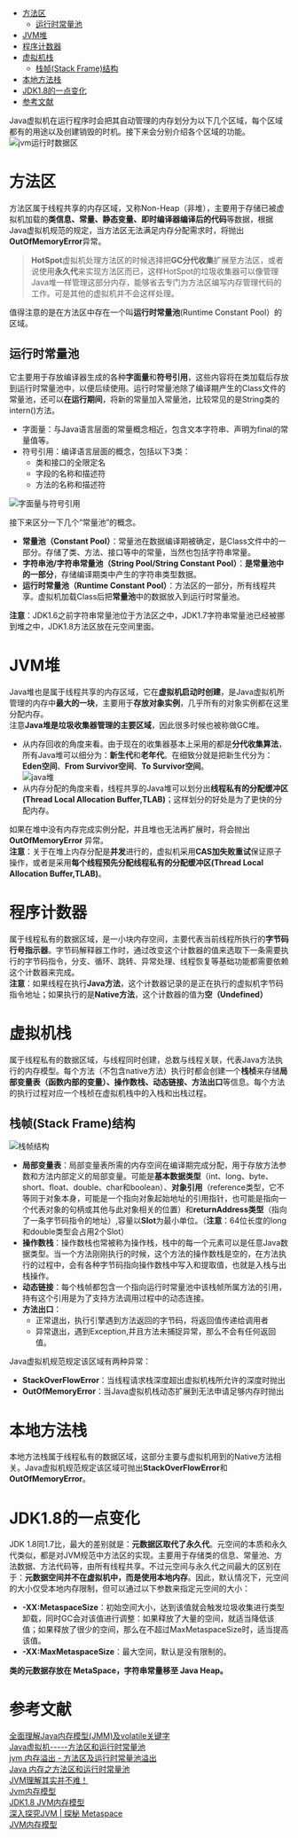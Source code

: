 * [方法区](#方法区)
    * [运行时常量池](#运行时常量池)
* [JVM堆](#jvm堆)
* [程序计数器](#程序计数器)
* [虚拟机栈](#虚拟机栈)
    * [栈帧(Stack Frame)结构](#栈帧stack-frame结构)
* [本地方法栈](#本地方法栈)
* [JDK1.8的一点变化](#jdk18的一点变化)
* [参考文献](#参考文献)

Java虚拟机在运行程序时会把其自动管理的内存划分为以下几个区域，每个区域都有的用途以及创建销毁的时机。接下来会分别介绍各个区域的功能。    
![jvm运行时数据区](https://raw.githubusercontent.com/Andr-Robot/iMarkdownPhotos/master/Res/java-memory.jpg)   
# 方法区
方法区属于线程共享的内存区域，又称Non-Heap（非堆），主要用于存储已被虚拟机加载的**类信息、常量、静态变量、即时编译器编译后的代码**等数据，根据Java虚拟机规范的规定，当方法区无法满足内存分配需求时，将抛出**OutOfMemoryError**异常。   
> **HotSpot**虚拟机处理方法区的时候选择把**GC分代收集**扩展至方法区，或者说使用**永久代**来实现方法区而已，这样HotSpot的垃圾收集器可以像管理Java堆一样管理这部分内存，能够省去专门为方法区编写内存管理代码的工作。可是其他的虚拟机并不会这样处理。

值得注意的是在方法区中存在一个叫**运行时常量池**(Runtime Constant Pool）的区域。
## 运行时常量池
它主要用于存放编译器生成的各种**字面量**和**符号引用**，这些内容将在类加载后存放到运行时常量池中，以便后续使用。运行时常量池除了编译期产生的Class文件的常量池，还可以**在运行期间**，将新的常量加入常量池，比较常见的是String类的intern()方法。
- 字面量：与Java语言层面的常量概念相近，包含文本字符串、声明为final的常量值等。
- 符号引用：编译语言层面的概念，包括以下3类：
    - 类和接口的全限定名
    - 字段的名称和描述符
    - 方法的名称和描述符

![字面量与符号引用](https://raw.githubusercontent.com/Andr-Robot/iMarkdownPhotos/master/Res/runtime_constant_pool.png)

接下来区分一下几个“常量池”的概念。
- **常量池（Constant Pool）**：常量池在数据编译期被确定，是Class文件中的一部分。存储了类、方法、接口等中的常量，当然也包括字符串常量。
- **字符串池/字符串常量池（String Pool/String Constant Pool）**：**是常量池中的一部分**，存储编译期类中产生的字符串类型数据。
- **运行时常量池（Runtime Constant Pool）**：方法区的一部分，所有线程共享。虚拟机加载Class后把**常量池**中的数据放入到运行时常量池。

**注意**：JDK1.6之前字符串常量池位于方法区之中，JDK1.7字符串常量池已经被挪到堆之中，JDK1.8方法区放在元空间里面。   

# JVM堆
Java堆也是属于线程共享的内存区域，它在**虚拟机启动时创建**，是Java虚拟机所管理的内存中**最大的一块**，主要用于**存放对象实例**，几乎所有的对象实例都在这里分配内存。   
注意**Java堆是垃圾收集器管理的主要区域**，因此很多时候也被称做GC堆。
- 从内存回收的角度来看。由于现在的收集器基本上采用的都是**分代收集算法**，所有Java堆可以细分为：**新生代**和**老年代**。在细致分就是把新生代分为：**Eden空间**、**From Survivor空间**、**To Survivor空间**。   
![java堆](https://raw.githubusercontent.com/Andr-Robot/iMarkdownPhotos/master/Res/javaheap.png)
- 从内存分配的角度来看，线程共享的Java堆可以划分出**线程私有的分配缓冲区(Thread Local Allocation Buffer,TLAB)**；这样划分的好处是为了更快的分配内存。

如果在堆中没有内存完成实例分配，并且堆也无法再扩展时，将会抛出**OutOfMemoryError** 异常。   
**注意**：关于在堆上内存分配是**并发**进行的，虚拟机采用**CAS加失败重试**保证原子操作，或者是采用**每个线程预先分配线程私有的分配缓冲区(Thread Local Allocation Buffer,TLAB)**。

# 程序计数器
属于线程私有的数据区域，是一小块内存空间，主要代表当前线程所执行的**字节码行号指示器**。字节码解释器工作时，通过改变这个计数器的值来选取下一条需要执行的字节码指令，分支、循环、跳转、异常处理、线程恢复等基础功能都需要依赖这个计数器来完成。   
**注意**：如果线程在执行**Java方法**，这个计数器记录的是正在执行的虚拟机字节码指令地址；如果执行的是**Native方法**，这个计数器的值为**空（Undefined）**

# 虚拟机栈
属于线程私有的数据区域，与线程同时创建，总数与线程关联，代表Java方法执行的内存模型。每个方法（不包含native方法）执行时都会创建一个**栈桢**来存储**局部变量表（函数内部的变量）、操作数栈、动态链接、方法出口**等信息。每个方法的执行过程对应一个栈桢在虚拟机栈中的入栈和出栈过程。   

## 栈帧(Stack Frame)结构
![栈帧结构](https://raw.githubusercontent.com/Andr-Robot/iMarkdownPhotos/master/Res/jvmstack.jpg)   
- **局部变量表**：局部变量表所需的内存空间在编译期完成分配，用于存放方法参数和方法内部定义的局部变量。可能是**基本数据类型**（int、long、byte、short、float、double、char和boolean）、**对象引用**（reference类型，它不等同于对象本身，可能是一个指向对象起始地址的引用指针，也可能是指向一个代表对象的句柄或其他与此对象相关的位置）和**returnAddress类型**（指向了一条字节码指令的地址）,容量以**Slot**为最小单位。（**注意**：64位长度的long和double类型会占用2个Slot）
- **操作数栈**：操作数栈也常被称为操作栈，栈中的每一个元素可以是任意Java数据类型。当一个方法刚刚执行的时候，这个方法的操作数栈是空的，在方法执行的过程中，会有各种字节码指向操作数栈中写入和提取值，也就是入栈与出栈操作。
- **动态链接**：每个栈帧都包含一个指向运行时常量池中该栈帧所属方法的引用，持有这个引用是为了支持方法调用过程中的动态连接。
- **方法出口**：
    - 正常退出，执行引擎遇到方法返回的字节码，将返回值传递给调用者
    - 异常退出，遇到Exception,并且方法未捕捉异常，那么不会有任何返回值。

Java虚拟机规范规定该区域有两种异常：
- **StackOverFlowError**：当线程请求栈深度超出虚拟机栈所允许的深度时抛出
- **OutOfMemoryError**：当Java虚拟机栈动态扩展到无法申请足够内存时抛出

# 本地方法栈
本地方法栈属于线程私有的数据区域，这部分主要与虚拟机用到的Native方法相关。Java虚拟机规范规定该区域可抛出**StackOverFlowError**和**OutOfMemoryError**。

# JDK1.8的一点变化
JDK 1.8同1.7比，最大的差别就是：**元数据区取代了永久代**。元空间的本质和永久代类似，都是对JVM规范中方法区的实现。主要用于存储类的信息、常量池、方法数据、方法代码等，由所有线程共享。不过元空间与永久代之间最大的区别在于：**元数据空间并不在虚拟机中，而是使用本地内存**。因此，默认情况下，元空间的大小仅受本地内存限制，但可以通过以下参数来指定元空间的大小：    
- **-XX:MetaspaceSize**：初始空间大小，达到该值就会触发垃圾收集进行类型卸载，同时GC会对该值进行调整：如果释放了大量的空间，就适当降低该值；如果释放了很少的空间，那么在不超过MaxMetaspaceSize时，适当提高该值。
- **-XX:MaxMetaspaceSize**：最大空间，默认是没有限制的。   

**类的元数据存放在 MetaSpace，字符串常量移至 Java Heap。**

# 参考文献
[全面理解Java内存模型(JMM)及volatile关键字](https://blog.csdn.net/javazejian/article/details/72772461)    
[Java虚拟机-----方法区和运行时常量池](http://www.voidcn.com/article/p-caxakkds-bnw.html)     
[jvm 内存溢出 - 方法区及运行时常量池溢出](https://niuhp.github.io/java/jvm-oom-pg.html)   
[Java 内存之方法区和运行时常量池](https://mritd.me/2016/03/22/Java-%E5%86%85%E5%AD%98%E4%B9%8B%E6%96%B9%E6%B3%95%E5%8C%BA%E5%92%8C%E8%BF%90%E8%A1%8C%E6%97%B6%E5%B8%B8%E9%87%8F%E6%B1%A0/)    
[JVM理解其实并不难！](https://blog.csdn.net/huachao1001/article/details/51533132)   
[Jvm内存模型](http://gityuan.com/2016/01/09/java-memory/)   
[JDK1.8 JVM内存模型](https://blog.csdn.net/bruce128/article/details/79357870)   
[深入探究JVM | 探秘 Metaspace](https://www.sczyh30.com/posts/Java/jvm-metaspace/)   
[JVM内存模型](http://throwable.coding.me/2017/10/22/jvm-memory/)
